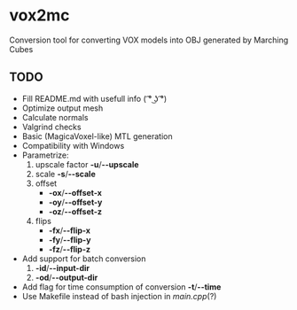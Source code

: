 # vox2mc
Conversion tool for converting VOX models into OBJ generated by Marching Cubes

## TODO
* Fill README.md with usefull info ( ͡° ͜ʖ ͡°)
* Optimize output mesh
* Calculate normals
* Valgrind checks
* Basic (MagicaVoxel-like) MTL generation
* Compatibility with Windows
* Parametrize:
	1. upscale factor __-u__/__--upscale__
	2. scale __-s__/__--scale__
	3. offset
		* __-ox__/__--offset-x__
		* __-oy__/__--offset-y__
		* __-oz__/__--offset-z__
	4. flips
		* __-fx__/__--flip-x__
		* __-fy__/__--flip-y__
		* __-fz__/__--flip-z__
* Add support for batch conversion
	1. __-id__/__--input-dir__
	2. __-od__/__--output-dir__
* Add flag for time consumption of conversion __-t__/__--time__
* Use Makefile instead of bash injection in *main.cpp*(?)
